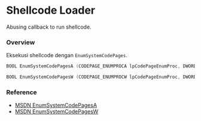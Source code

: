 # Shellcode Loader

Abusing callback to run shellcode.

### Overview

Eksekusi shellcode dengan `EnumSystemCodePages`.

```c++
BOOL EnumSystemCodePagesA (CODEPAGE_ENUMPROCA lpCodePageEnumProc, DWORD dwFlags);

BOOL EnumSystemCodePagesW (CODEPAGE_ENUMPROCW lpCodePageEnumProc, DWORD dwFlags);
```

### Reference 

- [MSDN EnumSystemCodePagesA](https://docs.microsoft.com/en-us/windows/win32/api/winnls/nf-winnls-enumsystemcodepagesa)
- [MSDN EnumSystemCodePagesW](https://docs.microsoft.com/en-us/windows/win32/api/winnls/nf-winnls-enumsystemcodepagesw)